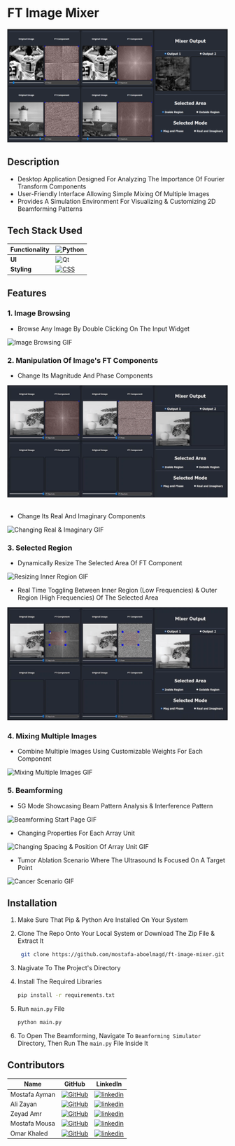 # FT Image Mixer
![Main Picture](screenshots/home.png)


## Description

- Desktop Application Designed For Analyzing The Importance Of Fourier Transform Components
- User-Friendly Interface Allowing Simple Mixing Of Multiple Images
- Provides A Simulation Environment For Visualizing & Customizing 2D Beamforming Patterns

## Tech Stack Used

|**Functionality** | ![Python](https://img.shields.io/badge/python-3670A0?style=for-the-badge&logo=python&logoColor=ffdd54)|
|--- | --- |
|**UI** | ![Qt](https://img.shields.io/badge/Qt-%23217346.svg?style=for-the-badge&logo=Qt&logoColor=white)|
|**Styling** | [![CSS](https://img.shields.io/badge/CSS-1572B6?logo=css3&logoColor=fff)](#)|

## Features
### 1. Image Browsing
- Browse Any Image By Double Clicking On The Input Widget

![Image Browsing GIF](screenshots/browse.gif)
### 2. Manipulation Of Image's FT Components
- Change Its Magnitude And Phase Components

![Changing Magnitude & Phase GIF](screenshots/magnitude_phase.gif)
&nbsp;
- Change Its Real And Imaginary Components

![Changing Real & Imaginary GIF](screenshots/real_imaginary.gif)
### 3. Selected Region
- Dynamically Resize The Selected Area Of FT Component
   
![Resizing Inner Region GIF](screenshots/inner_region.gif)
&nbsp;
- Real Time Toggling Between Inner Region (Low Frequencies) & Outer Region (High Frequencies) Of The Selected Area
   
![Toggling Between Inner & Outer Region GIF](screenshots/region_toggle.gif)
### 4. Mixing Multiple Images
- Combine Multiple Images Using Customizable Weights For Each Component
   
![Mixing Multiple Images GIF](screenshots/mixing.gif)
### 5. Beamforming
- 5G Mode Showcasing Beam Pattern Analysis & Interference Pattern
   
![Beamforming Start Page GIF](screenshots/main.gif)
&nbsp;
- Changing Properties For Each Array Unit

![Changing Spacing & Position Of Array Unit GIF](screenshots/spacing_position.gif)
&nbsp;
- Tumor Ablation Scenario Where The Ultrasound Is Focused On A Target Point

![Cancer Scenario GIF](screenshots/cancer.gif)

## Installation

1. Make Sure That Pip & Python Are Installed On Your System

2. Clone The Repo Onto Your Local System or Download The Zip File & Extract It
   ```bash
    git clone https://github.com/mostafa-aboelmagd/ft-image-mixer.git
    ```

3. Nagivate To The Project's Directory 
   
4. Install The Required Libraries
    ```bash
    pip install -r requirements.txt
    ```

5. Run `main.py` File
    ```bash
    python main.py
    ```

6. To Open The Beamforming, Navigate To `Beamforming Simulator` Directory, Then Run The `main.py` File Inside It

## Contributors

| Name | GitHub | LinkedIn |
| ---- | ------ | -------- |
| Mostafa Ayman | [![GitHub](https://img.shields.io/badge/GitHub-%23121011.svg?logo=github&logoColor=white)](https://github.com/mostafa-aboelmagd) | [![linkedin](https://img.shields.io/badge/linkedin-0A66C2?style=for-the-badge&logo=linkedin&logoColor=white)](https://www.linkedin.com/in/mostafa--aboelmagd/) |
| Ali Zayan | [![GitHub](https://img.shields.io/badge/GitHub-%23121011.svg?logo=github&logoColor=white)](https://github.com/alizayan684) | [![linkedin](https://img.shields.io/badge/linkedin-0A66C2?style=for-the-badge&logo=linkedin&logoColor=white)](https://www.linkedin.com/in/%D8%B9%D9%84%D9%8A-%D8%B2%D9%8A%D8%A7%D9%86-%F0%9F%94%BB%F0%9F%87%B5%F0%9F%87%B8-b98239264/) |
| Zeyad Amr | [![GitHub](https://img.shields.io/badge/GitHub-%23121011.svg?logo=github&logoColor=white)](https://github.com/Zisco2002)| [![linkedin](https://img.shields.io/badge/linkedin-0A66C2?style=for-the-badge&logo=linkedin&logoColor=white)](https://www.linkedin.com/in/zeyad-amr-3506b225b/) |
| Mostafa Mousa | [![GitHub](https://img.shields.io/badge/GitHub-%23121011.svg?logo=github&logoColor=white)](https://github.com/MostafaMousaaa) | [![linkedin](https://img.shields.io/badge/linkedin-0A66C2?style=for-the-badge&logo=linkedin&logoColor=white)](https://www.linkedin.com/in/mostafa-mousa-b81b8322a/) |
| Omar Khaled | [![GitHub](https://img.shields.io/badge/GitHub-%23121011.svg?logo=github&logoColor=white)](#)| [![linkedin](https://img.shields.io/badge/linkedin-0A66C2?style=for-the-badge&logo=linkedin&logoColor=white)](https://www.linkedin.com/in/omar-khaled-064b7930a/) |
